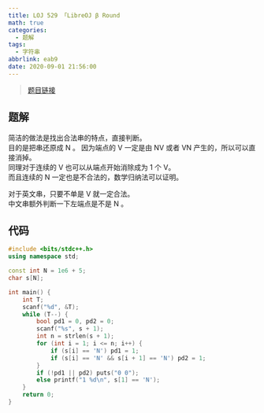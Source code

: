 ```yaml
---
title: LOJ 529 「LibreOJ β Round
math: true
categories:
  - 题解
tags:
  - 字符串
abbrlink: eab9
date: 2020-09-01 21:56:00
---
```



>[题目链接](https://loj.ac/problem/529)

## 题解
简洁的做法是找出合法串的特点，直接判断。  
目的是把串还原成 N 。
因为端点的 V 一定是由 NV 或者 VN 产生的，所以可以直接消掉。  
同理对于连续的 V 也可以从端点开始消除成为 1 个 V。  
而且连续的 N 一定也是不合法的，数学归纳法可以证明。  

对于英文串，只要不单是 V 就一定合法。  
中文串额外判断一下左端点是不是 N 。

## 代码
```cpp
#include <bits/stdc++.h>
using namespace std;

const int N = 1e6 + 5;
char s[N];

int main() {
	int T;
	scanf("%d", &T);
	while (T--) {
		bool pd1 = 0, pd2 = 0;
		scanf("%s", s + 1);
		int n = strlen(s + 1);
        for (int i = 1; i <= n; i++) {
        	if (s[i] == 'N') pd1 = 1;
        	if (s[i] == 'N' && s[i + 1] == 'N') pd2 = 1;
        }
        if (!pd1 || pd2) puts("0 0");
        else printf("1 %d\n", s[1] == 'N');
	}
	return 0;
}
```